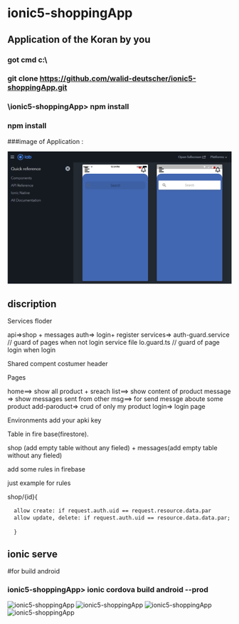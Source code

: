 

# ionic5-shoppingApp

## Application of the Koran by you


### got cmd  c:\
 ### git clone   https://github.com/walid-deutscher/ionic5-shoppingApp.git

### \ionic5-shoppingApp> npm install

### npm install


###image of Application :

![ionic5-shoppingApp](https://raw.githubusercontent.com/walid-deutscher/ionic5-shoppingApp/master/images/01.png)





## discription



Services floder

api=>shop  + messages
auth=> login+ register
services=> auth-guard.service // guard of pages when not login
service file
lo.guard.ts // guard of page login  when  login



Shared compent
costumer header


Pages

home==> show all product + sreach 
list==> show content of product
message => show messages sent  from other
msg==>  for send messge aboute some product
add-paroduct=> crud of only my product
login=> login page


Environments
add your apki key





Table in fire base(firestore).

   shop (add empty table without any fieled)
      +
   messages(add empty table without any fieled)




add some rules in firebase




just example for rules


shop/{id}{
       
      allow create: if request.auth.uid == request.resource.data.par  
      allow update, delete: if request.auth.uid == resource.data.data.par;

	  }










## ionic serve



#for build  android

### ionic5-shoppingApp>  ionic cordova build android --prod








![ionic5-shoppingApp]()
![ionic5-shoppingApp]()
![ionic5-shoppingApp]()
![ionic5-shoppingApp]()









